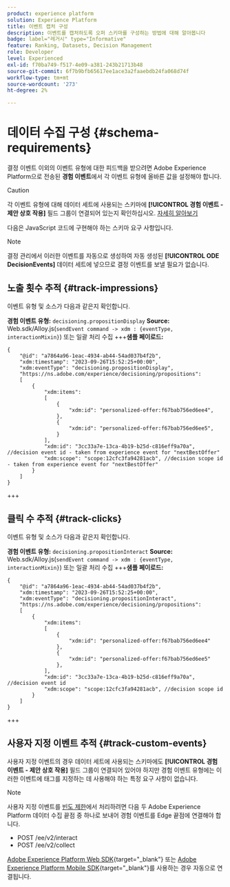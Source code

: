 ```yaml
---
product: experience platform
solution: Experience Platform
title: 이벤트 캡처 구성
description: 이벤트를 캡처하도록 오퍼 스키마를 구성하는 방법에 대해 알아봅니다
badge: label="레거시" type="Informative"
feature: Ranking, Datasets, Decision Management
role: Developer
level: Experienced
exl-id: f70ba749-f517-4e09-a381-243b21713b48
source-git-commit: 6f7b9bfb65617ee1ace3a2faaebdb24fa068d74f
workflow-type: tm+mt
source-wordcount: '273'
ht-degree: 2%

---
```


# 데이터 수집 구성 {#schema-requirements}

결정 이벤트 이외의 이벤트 유형에 대한 피드백을 받으려면 Adobe Experience Platform으로 전송된 **경험 이벤트**&#x200B;에서 각 이벤트 유형에 올바른 값을 설정해야 합니다.

>[!CAUTION]
>
>각 이벤트 유형에 대해 데이터 세트에 사용되는 스키마에 **[!UICONTROL 경험 이벤트 - 제안 상호 작용]** 필드 그룹이 연결되어 있는지 확인하십시오. [자세히 알아보기](create-dataset.md)

다음은 JavaScript 코드에 구현해야 하는 스키마 요구 사항입니다.

>[!NOTE]
>
>결정 관리에서 이러한 이벤트를 자동으로 생성하여 자동 생성된 **[!UICONTROL ODE DecisionEvents]** 데이터 세트<!--to check-->에 넣으므로 결정 이벤트를 보낼 필요가 없습니다.

## 노출 횟수 추적 {#track-impressions}

이벤트 유형 및 소스가 다음과 같은지 확인합니다.

**경험 이벤트 유형:** `decisioning.propositionDisplay`
**Source:** Web.sdk/Alloy.js(`sendEvent command -> xdm : {eventType, interactionMixin}`) 또는 일괄 처리 수집
+++**샘플 페이로드:**

```
{
    "@id": "a7864a96-1eac-4934-ab44-54ad037b4f2b",
    "xdm:timestamp": "2023-09-26T15:52:25+00:00",
    "xdm:eventType": "decisioning.propositionDisplay",
    "https://ns.adobe.com/experience/decisioning/propositions":
    [
        {
            "xdm:items":
            [
                {
                    "xdm:id": "personalized-offer:f67bab756ed6ee4",
                },
                {
                    "xdm:id": "personalized-offer:f67bab756ed6ee5",
                }
            ],
            "xdm:id": "3cc33a7e-13ca-4b19-b25d-c816eff9a70a", //decision event id - taken from experience event for "nextBestOffer"
            "xdm:scope": "scope:12cfc3fa94281acb", //decision scope id - taken from experience event for "nextBestOffer"
        }
    ]
}
```

+++

## 클릭 수 추적 {#track-clicks}

이벤트 유형 및 소스가 다음과 같은지 확인합니다.

**경험 이벤트 유형:** `decisioning.propositionInteract`
**Source:** Web.sdk/Alloy.js(`sendEvent command -> xdm : {eventType, interactionMixin}`) 또는 일괄 처리 수집
+++**샘플 페이로드:**

```
{
    "@id": "a7864a96-1eac-4934-ab44-54ad037b4f2b",
    "xdm:timestamp": "2023-09-26T15:52:25+00:00",
    "xdm:eventType": "decisioning.propositionInteract",
    "https://ns.adobe.com/experience/decisioning/propositions":
    [
        {
            "xdm:items":
            [
                {
                    "xdm:id": "personalized-offer:f67bab756ed6ee4"
                },
                {
                    "xdm:id": "personalized-offer:f67bab756ed6ee5"
                },
            ],
            "xdm:id": "3cc33a7e-13ca-4b19-b25d-c816eff9a70a", //decision event id
            "xdm:scope": "scope:12cfc3fa94281acb", //decision scope id
        }
    ]
}
```

+++

## 사용자 지정 이벤트 추적 {#track-custom-events}

사용자 지정 이벤트의 경우 데이터 세트에 사용되는 스키마에도 **[!UICONTROL 경험 이벤트 - 제안 상호 작용]** 필드 그룹이 연결되어 있어야 하지만 경험 이벤트 유형에는 이러한 이벤트에 태그를 지정하는 데 사용해야 하는 특정 요구 사항이 없습니다.

>[!NOTE]
>
>사용자 지정 이벤트를 [빈도 제한](../offer-library/add-constraints.md#capping)에서 처리하려면 다음 두 Adobe Experience Platform 데이터 수집 끝점 중 하나로 보내어 경험 이벤트를 Edge 끝점에 연결해야 합니다.
>
>* POST /ee/v2/interact
>* POST /ee/v2/collect
>
>[Adobe Experience Platform Web SDK](https://experienceleague.adobe.com/docs/experience-platform/edge/home.html?lang=ko){target="_blank"} 또는 [Adobe Experience Platform Mobile SDK](https://experienceleague.adobe.com/docs/platform-learn/data-collection/mobile-sdk/overview.html?lang=ko){target="_blank"}를 사용하는 경우 자동으로 연결됩니다.
